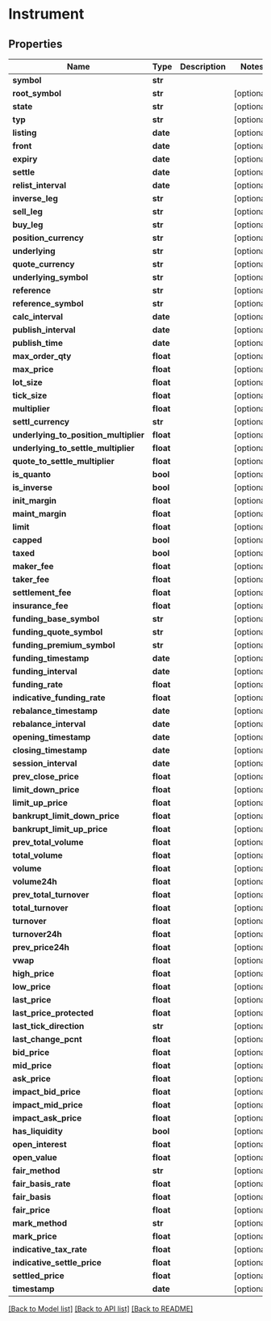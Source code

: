 # Instrument

## Properties
Name | Type | Description | Notes
------------ | ------------- | ------------- | -------------
**symbol** | **str** |  | 
**root_symbol** | **str** |  | [optional] 
**state** | **str** |  | [optional] 
**typ** | **str** |  | [optional] 
**listing** | **date** |  | [optional] 
**front** | **date** |  | [optional] 
**expiry** | **date** |  | [optional] 
**settle** | **date** |  | [optional] 
**relist_interval** | **date** |  | [optional] 
**inverse_leg** | **str** |  | [optional] 
**sell_leg** | **str** |  | [optional] 
**buy_leg** | **str** |  | [optional] 
**position_currency** | **str** |  | [optional] 
**underlying** | **str** |  | [optional] 
**quote_currency** | **str** |  | [optional] 
**underlying_symbol** | **str** |  | [optional] 
**reference** | **str** |  | [optional] 
**reference_symbol** | **str** |  | [optional] 
**calc_interval** | **date** |  | [optional] 
**publish_interval** | **date** |  | [optional] 
**publish_time** | **date** |  | [optional] 
**max_order_qty** | **float** |  | [optional] 
**max_price** | **float** |  | [optional] 
**lot_size** | **float** |  | [optional] 
**tick_size** | **float** |  | [optional] 
**multiplier** | **float** |  | [optional] 
**settl_currency** | **str** |  | [optional] 
**underlying_to_position_multiplier** | **float** |  | [optional] 
**underlying_to_settle_multiplier** | **float** |  | [optional] 
**quote_to_settle_multiplier** | **float** |  | [optional] 
**is_quanto** | **bool** |  | [optional] 
**is_inverse** | **bool** |  | [optional] 
**init_margin** | **float** |  | [optional] 
**maint_margin** | **float** |  | [optional] 
**limit** | **float** |  | [optional] 
**capped** | **bool** |  | [optional] 
**taxed** | **bool** |  | [optional] 
**maker_fee** | **float** |  | [optional] 
**taker_fee** | **float** |  | [optional] 
**settlement_fee** | **float** |  | [optional] 
**insurance_fee** | **float** |  | [optional] 
**funding_base_symbol** | **str** |  | [optional] 
**funding_quote_symbol** | **str** |  | [optional] 
**funding_premium_symbol** | **str** |  | [optional] 
**funding_timestamp** | **date** |  | [optional] 
**funding_interval** | **date** |  | [optional] 
**funding_rate** | **float** |  | [optional] 
**indicative_funding_rate** | **float** |  | [optional] 
**rebalance_timestamp** | **date** |  | [optional] 
**rebalance_interval** | **date** |  | [optional] 
**opening_timestamp** | **date** |  | [optional] 
**closing_timestamp** | **date** |  | [optional] 
**session_interval** | **date** |  | [optional] 
**prev_close_price** | **float** |  | [optional] 
**limit_down_price** | **float** |  | [optional] 
**limit_up_price** | **float** |  | [optional] 
**bankrupt_limit_down_price** | **float** |  | [optional] 
**bankrupt_limit_up_price** | **float** |  | [optional] 
**prev_total_volume** | **float** |  | [optional] 
**total_volume** | **float** |  | [optional] 
**volume** | **float** |  | [optional] 
**volume24h** | **float** |  | [optional] 
**prev_total_turnover** | **float** |  | [optional] 
**total_turnover** | **float** |  | [optional] 
**turnover** | **float** |  | [optional] 
**turnover24h** | **float** |  | [optional] 
**prev_price24h** | **float** |  | [optional] 
**vwap** | **float** |  | [optional] 
**high_price** | **float** |  | [optional] 
**low_price** | **float** |  | [optional] 
**last_price** | **float** |  | [optional] 
**last_price_protected** | **float** |  | [optional] 
**last_tick_direction** | **str** |  | [optional] 
**last_change_pcnt** | **float** |  | [optional] 
**bid_price** | **float** |  | [optional] 
**mid_price** | **float** |  | [optional] 
**ask_price** | **float** |  | [optional] 
**impact_bid_price** | **float** |  | [optional] 
**impact_mid_price** | **float** |  | [optional] 
**impact_ask_price** | **float** |  | [optional] 
**has_liquidity** | **bool** |  | [optional] 
**open_interest** | **float** |  | [optional] 
**open_value** | **float** |  | [optional] 
**fair_method** | **str** |  | [optional] 
**fair_basis_rate** | **float** |  | [optional] 
**fair_basis** | **float** |  | [optional] 
**fair_price** | **float** |  | [optional] 
**mark_method** | **str** |  | [optional] 
**mark_price** | **float** |  | [optional] 
**indicative_tax_rate** | **float** |  | [optional] 
**indicative_settle_price** | **float** |  | [optional] 
**settled_price** | **float** |  | [optional] 
**timestamp** | **date** |  | [optional] 

[[Back to Model list]](../README.md#documentation-for-models) [[Back to API list]](../README.md#documentation-for-api-endpoints) [[Back to README]](../README.md)


